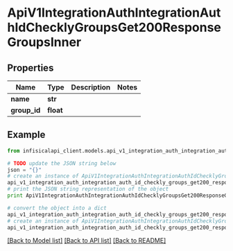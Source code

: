 # ApiV1IntegrationAuthIntegrationAuthIdChecklyGroupsGet200ResponseGroupsInner


## Properties
Name | Type | Description | Notes
------------ | ------------- | ------------- | -------------
**name** | **str** |  | 
**group_id** | **float** |  | 

## Example

```python
from infisicalapi_client.models.api_v1_integration_auth_integration_auth_id_checkly_groups_get200_response_groups_inner import ApiV1IntegrationAuthIntegrationAuthIdChecklyGroupsGet200ResponseGroupsInner

# TODO update the JSON string below
json = "{}"
# create an instance of ApiV1IntegrationAuthIntegrationAuthIdChecklyGroupsGet200ResponseGroupsInner from a JSON string
api_v1_integration_auth_integration_auth_id_checkly_groups_get200_response_groups_inner_instance = ApiV1IntegrationAuthIntegrationAuthIdChecklyGroupsGet200ResponseGroupsInner.from_json(json)
# print the JSON string representation of the object
print ApiV1IntegrationAuthIntegrationAuthIdChecklyGroupsGet200ResponseGroupsInner.to_json()

# convert the object into a dict
api_v1_integration_auth_integration_auth_id_checkly_groups_get200_response_groups_inner_dict = api_v1_integration_auth_integration_auth_id_checkly_groups_get200_response_groups_inner_instance.to_dict()
# create an instance of ApiV1IntegrationAuthIntegrationAuthIdChecklyGroupsGet200ResponseGroupsInner from a dict
api_v1_integration_auth_integration_auth_id_checkly_groups_get200_response_groups_inner_from_dict = ApiV1IntegrationAuthIntegrationAuthIdChecklyGroupsGet200ResponseGroupsInner.from_dict(api_v1_integration_auth_integration_auth_id_checkly_groups_get200_response_groups_inner_dict)
```
[[Back to Model list]](../README.md#documentation-for-models) [[Back to API list]](../README.md#documentation-for-api-endpoints) [[Back to README]](../README.md)


